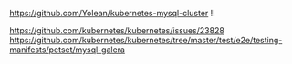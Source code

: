 
https://github.com/Yolean/kubernetes-mysql-cluster  !!

https://github.com/kubernetes/kubernetes/issues/23828
https://github.com/kubernetes/kubernetes/tree/master/test/e2e/testing-manifests/petset/mysql-galera
